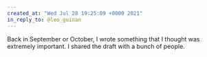 ```yaml
---
created_at: "Wed Jul 28 19:25:09 +0000 2021"
in_reply_to: @leo_guinan
---
```


Back in September or October, I wrote something that I thought was extremely important. I shared the draft with a bunch of people.